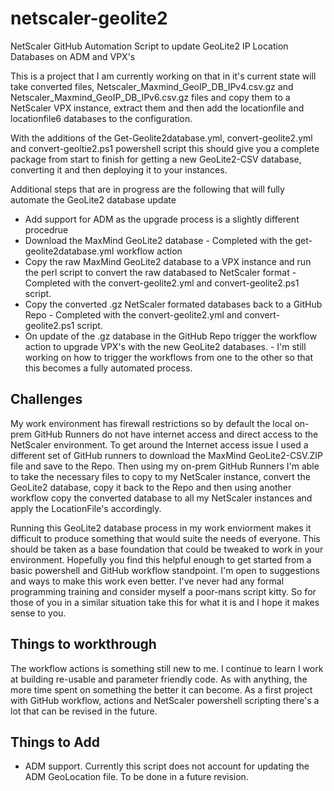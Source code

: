 # netscaler-geolite2
NetScaler GitHub Automation Script to update GeoLite2 IP Location Databases on ADM and VPX's

This is a project that I am currently working on that in it's current state will take converted files, Netscaler_Maxmind_GeoIP_DB_IPv4.csv.gz and Netscaler_Maxmind_GeoIP_DB_IPv6.csv.gz files and copy them to a NetScaler VPX instance, extract them and then add the locationfile and locationfile6 databases to the configuration.

With the additions of the Get-Geolite2database.yml, convert-geolite2.yml and convert-geoltie2.ps1 powershell script this should give you a complete package from start to finish for getting a new GeoLite2-CSV database, converting it and then deploying it to your instances.

Additional steps that are in progress are the following that will fully automate the GeoLite2 database update
- Add support for ADM as the upgrade process is a slightly different procedrue
- Download the MaxMind GeoLite2 database - Completed with the get-geolite2database.yml workflow action
- Copy the raw MaxMind GeoLite2 database to a VPX instance and run the perl script to convert the raw databased to NetScaler format - Completed with the convert-geolite2.yml and convert-geolite2.ps1 script.
- Copy the converted .gz NetScaler formated databases back to a GitHub Repo - Completed with the convert-geolite2.yml and convert-geolite2.ps1 script.
- On update of the .gz database in the GitHub Repo trigger the workflow action to upgrade VPX's with the new GeoLite2 databases. - I'm still working on how to trigger the workflows from one to the other so that this becomes a fully automated process.

## Challenges

My work environment has firewall restrictions so by default the local on-prem GitHub Runners do not have internet access and direct access to the NetScaler environment. To get around the Internet access issue I used a different set of GitHub runners to download the MaxMind GeoLite2-CSV.ZIP file and save to the Repo. Then using my on-prem GitHub Runners I'm able to take the necessary files to copy to my NetScaler instance, convert the GeoLite2 database, copy it back to the Repo and then using another workflow copy the converted database to all my NetScaler instances and apply the LocationFile's accordingly.

Running this GeoLite2 database process in my work enviorment makes it difficult to produce something that would suite the needs of everyone. This should be taken as a base foundation that could be tweaked to work in your environment. Hopefully you find this helpful enough to get started from a basic powershell and GitHub workflow standpoint. I'm open to suggestions and ways to make this work even better. I've never had any formal programming training and consider myself a poor-mans script kitty. So for those of you in a similar situation take this for what it is and I hope it makes sense to you.

## Things to workthrough

The workflow actions is something still new to me. I continue to learn I work at building re-usable and parameter friendly code. As with anything, the more time spent on something the better it can become. As a first project with GitHub workflow, actions and NetScaler powershell scripting there's a lot that can be revised in the future.

## Things to Add

- ADM support. Currently this script does not account for updating the ADM GeoLocation file. To be done in a future revision.